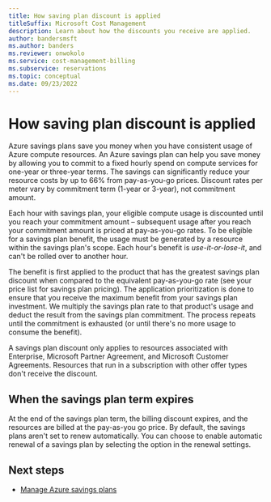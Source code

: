 ```yaml
---
title: How saving plan discount is applied
titleSuffix: Microsoft Cost Management
description: Learn about how the discounts you receive are applied.
author: bandersmsft
ms.author: banders
ms.reviewer: onwokolo
ms.service: cost-management-billing
ms.subservice: reservations
ms.topic: conceptual
ms.date: 09/23/2022
---
```


# How saving plan discount is applied

Azure savings plans save you money when you have consistent usage of Azure compute resources. An Azure savings plan can help you save money by allowing you to commit to a fixed hourly spend on compute services for one-year or three-year terms. The savings can significantly reduce your resource costs by up to 66% from pay-as-you-go prices. Discount rates per meter vary by commitment term (1-year or 3-year), not commitment amount.

Each hour with savings plan, your eligible compute usage is discounted until you reach your commitment amount – subsequent usage after you reach your commitment amount is priced at pay-as-you-go rates. To be eligible for a savings plan benefit, the usage must be generated by a resource within the savings plan's scope. Each hour's benefit is _use-it-or-lose-it_, and can't be rolled over to another hour.

The benefit is first applied to the product that has the greatest savings plan discount when compared to the equivalent pay-as-you-go rate (see your price list for savings plan pricing). The application prioritization is done to ensure that you receive the maximum benefit from your savings plan investment. We multiply the savings plan rate to that product's usage and deduct the result from the savings plan commitment. The process repeats until the commitment is exhausted (or until there's no more usage to consume the benefit).

A savings plan discount only applies to resources associated with Enterprise, Microsoft Partner Agreement, and Microsoft Customer Agreements. Resources that run in a subscription with other offer types don't receive the discount.

## When the savings plan term expires

At the end of the savings plan term, the billing discount expires, and the resources are billed at the pay-as-you go price. By default, the savings plans aren't set to renew automatically. You can choose to enable automatic renewal of a savings plan by selecting the option in the renewal settings.

## Next steps

- [Manage Azure savings plans](manage-savings-plan.md)


